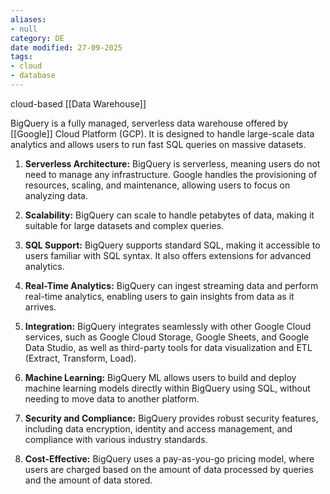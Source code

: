 ```yaml
---
aliases:
- null
category: DE
date modified: 27-09-2025
tags:
- cloud
- database
---
```

cloud-based [[Data Warehouse]]

BigQuery is a fully managed, serverless data warehouse offered by [[Google]] Cloud Platform (GCP). It is designed to handle large-scale data analytics and allows users to run fast SQL queries on massive datasets. 

1. **Serverless Architecture:** BigQuery is serverless, meaning users do not need to manage any infrastructure. Google handles the provisioning of resources, scaling, and maintenance, allowing users to focus on analyzing data.

2. **Scalability:** BigQuery can scale to handle petabytes of data, making it suitable for large datasets and complex queries.

3. **SQL Support:** BigQuery supports standard SQL, making it accessible to users familiar with SQL syntax. It also offers extensions for advanced analytics.

4. **Real-Time Analytics:** BigQuery can ingest streaming data and perform real-time analytics, enabling users to gain insights from data as it arrives.

5. **Integration:** BigQuery integrates seamlessly with other Google Cloud services, such as Google Cloud Storage, Google Sheets, and Google Data Studio, as well as third-party tools for data visualization and ETL (Extract, Transform, Load).

6. **Machine Learning:** BigQuery ML allows users to build and deploy machine learning models directly within BigQuery using SQL, without needing to move data to another platform.

7. **Security and Compliance:** BigQuery provides robust security features, including data encryption, identity and access management, and compliance with various industry standards.

8. **Cost-Effective:** BigQuery uses a pay-as-you-go pricing model, where users are charged based on the amount of data processed by queries and the amount of data stored.